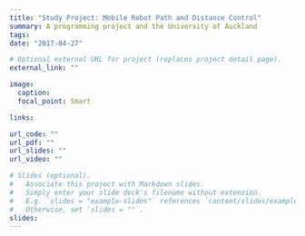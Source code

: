 ```yaml
---
title: "Study Project: Mobile Robot Path and Distance Control"
summary: A programming project and the University of Auckland
tags:
date: "2017-04-27"

# Optional external URL for project (replaces project detail page).
external_link: ""

image:
  caption:
  focal_point: Smart

links:

url_code: ""
url_pdf: ""
url_slides: ""
url_video: ""

# Slides (optional).
#   Associate this project with Markdown slides.
#   Simply enter your slide deck's filename without extension.
#   E.g. `slides = "example-slides"` references `content/slides/example-slides.md`.
#   Otherwise, set `slides = ""`.
slides:
---
```


